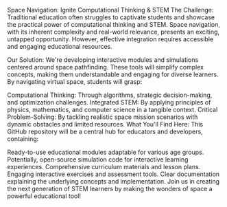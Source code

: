 Space Navigation: Ignite Computational Thinking & STEM
The Challenge: Traditional education often struggles to captivate students and showcase the practical power of computational thinking and STEM. Space navigation, with its inherent complexity and real-world relevance, presents an exciting, untapped opportunity. However, effective integration requires accessible and engaging educational resources.

Our Solution: We're developing interactive modules and simulations centered around space pathfinding. These tools will simplify complex concepts, making them understandable and engaging for diverse learners. By navigating virtual space, students will grasp:

Computational Thinking: Through algorithms, strategic decision-making, and optimization challenges.
Integrated STEM: By applying principles of physics, mathematics, and computer science in a tangible context.
Critical Problem-Solving: By tackling realistic space mission scenarios with dynamic obstacles and limited resources.
What You'll Find Here: This GitHub repository will be a central hub for educators and developers, containing:

Ready-to-use educational modules adaptable for various age groups.
Potentially, open-source simulation code for interactive learning experiences.
Comprehensive curriculum materials and lesson plans.
Engaging interactive exercises and assessment tools.
Clear documentation explaining the underlying concepts and implementation.
Join us in creating the next generation of STEM learners by making the wonders of space a powerful educational tool!
